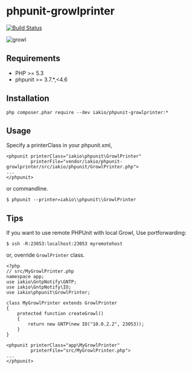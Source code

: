 phpunit-growlprinter
========================
[![Build Status](https://travis-ci.org/iakio/phpunit-growlprinter.svg?branch=master)](https://travis-ci.org/iakio/phpunit-growlprinter)

![growl](https://github.com/iakio/phpunit-growlprinter/wiki/images/phpunit-growlprinter.png)

## Requirements

- PHP >= 5.3
- phpunit >= 3.7.\*,<4.6

## Installation

```
php composer.phar require --dev iakio/phpunit-growlprinter:*
```

## Usage

Specify a printerClass in your phpunit.xml,

```
<phpunit printerClass="iakio\phpunit\GrowlPrinter"
         printerFile="vendor/iakio/phpunit-growlprinter/src/iakio/phpunit/GrowlPrinter.php">
...
</phpunit>
```

or commandline.

```
$ phpunit --printer=iakio\\phpunit\\GrowlPrinter
```

## Tips

If you want to use remote PHPUnit with local Growl, Use portforwarding:

```
$ ssh -R:23053:localhost:23053 myremotehost
```

or, override `GrowlPrinter` class.

```
<?php
// src/MyGrowlPrinter.php
namespace app;
use iakio\GntpNotify\GNTP;
use iakio\GntpNotify\IO;
use iakio\phpunit\GrowlPrinter;

class MyGrowlPrinter extends GrowlPrinter
{
    protected function createGrowl()
    {
        return new GNTP(new IO("10.0.2.2", 23053));
    }
}
```

```
<phpunit printerClass="app\MyGrowlPrinter"
         printerFile="src/MyGrowlPrinter.php">
...
</phpunit>
```

